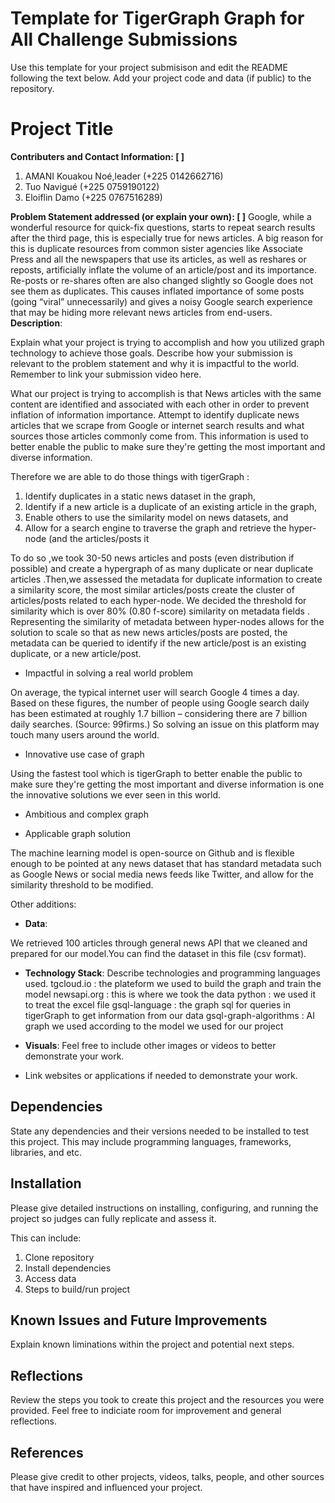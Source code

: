 # Template for TigerGraph Graph for All Challenge Submissions
Use this template for your project submisison and edit the README following the text below. Add your project code and data (if public) to the repository. 

# Project Title
**Contributers and Contact Information: [ ]**
1. AMANI Kouakou Noé,leader (+225 0142662716)
2. Tuo Navigué (+225 0759190122)
3. Eloiflin Damo (+225 0767516289)

**Problem Statement addressed (or explain your own): [ ]**
Google, while a wonderful resource for quick-fix questions, starts to repeat search results after the third page, this is especially true for news articles. A big reason for this is duplicate resources from common sister agencies like Associate Press and all the newspapers that use its articles, as well as reshares or reposts, artificially inflate the volume of an article/post and its importance. Re-posts or re-shares often are also changed slightly so Google does not see them as duplicates. This causes inflated importance of some posts (going “viral” unnecessarily) and gives a noisy Google search experience that may be hiding more relevant news articles from end-users.
**Description**: 

Explain what your project is trying to accomplish and how you utilized graph technology to achieve those goals. 
Describe how your submission is relevant to the problem statement and why it is impactful to the world. Remember to link your submission video here.

What our project is trying to accomplish is that News articles with the same content are identified and associated with each other in order to prevent inflation of information importance. Attempt to identify duplicate news articles that we scrape from Google or internet search results and what sources those articles commonly come from. This information is used to better enable the public to make sure they're getting the most important and diverse information.

Therefore we are able to do those things with tigerGraph : 
1. Identify duplicates in a static news dataset in the graph,
2. Identify if a new article is a duplicate of an existing article in the graph, 
3. Enable others to use the similarity model on news datasets, and
4. Allow for a search engine to traverse the graph and retrieve the hyper-node (and the articles/posts it 

To do so ,we took 30-50 news articles and posts (even distribution if possible) and create a hypergraph of as many duplicate or near duplicate articles .Then,we assessed the metadata for duplicate information to create a similarity score, the most similar articles/posts  create the cluster of articles/posts related to each hyper-node. We decided the threshold for similarity which is over 80% (0.80 f-score) similarity on metadata fields . Representing the similarity of metadata between hyper-nodes allows for the solution to scale so that as new news articles/posts are posted, the metadata can be queried to identify if the new article/post is an existing duplicate, or a new article/post.

				

- Impactful in solving a real world problem 

On average, the typical internet user will search Google 4 times a day. Based on these figures, the number of people using Google search daily has been estimated at roughly 1.7 billion – considering there are 7 billion daily searches. (Source: 99firms.) So solving an issue on this platform may touch many users around the world.

- Innovative use case of graph

Using the fastest tool which is tigerGraph to better enable the public to make sure they're getting the most important and diverse information is one the innovative solutions we ever seen in this world.

- Ambitious and complex graph


- Applicable graph solution 

The machine learning model is open-source on Github and is flexible enough to be pointed at any news dataset that has standard metadata such as Google News or social media news feeds like Twitter, and allow for the similarity threshold to be modified.


Other additions: 

 - **Data**: 

 We retrieved 100 articles through general news API that we cleaned and prepared for our model.You can find the dataset in this file (csv format). 

 - **Technology Stack**: Describe technologies and programming languages used. 
 tgcloud.io : the plateform we used to build the graph and train the model
 newsapi.org : this is where we took the data
 python : we used it to treat the excel file
 gsql-language : the graph sql for queries in tigerGraph to get information from our data
 gsql-graph-algorithms : AI graph we used according to the model we used for our project
 
 - **Visuals**: Feel free to include other images or videos to better demonstrate your work.
 - Link websites or applications if needed to demonstrate your work. 

## Dependencies

State any dependencies and their versions needed to be installed to test this project. This may include programming languages, frameworks, libraries, and etc. 

## Installation

Please give detailed instructions on installing, configuring, and running the project so judges can fully replicate and assess it. 

This can include:
1. Clone repository
2. Install dependencies
3. Access data
4. Steps to build/run project

## Known Issues and Future Improvements

Explain known liminations within the project and potential next steps. 

## Reflections

Review the steps you took to create this project and the resources you were provided. Feel free to indiciate room for improvement and general reflections.

## References

Please give credit to other projects, videos, talks, people, and other sources that have inspired and influenced your project. 
